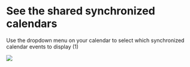 # See the shared synchronized calendars

<p class="no-margin">Use the dropdown menu on your calendar to select which synchronized calendar events to display (1)</p>
<p class="no-margin"></p>
<div class="intercom-container"><img src="/assets/img/teams-pro/shared_synchro.png"></div>
<p class="no-margin"></p>


<Hubspot />
<Clarity />
<GoogleAnalytics />



